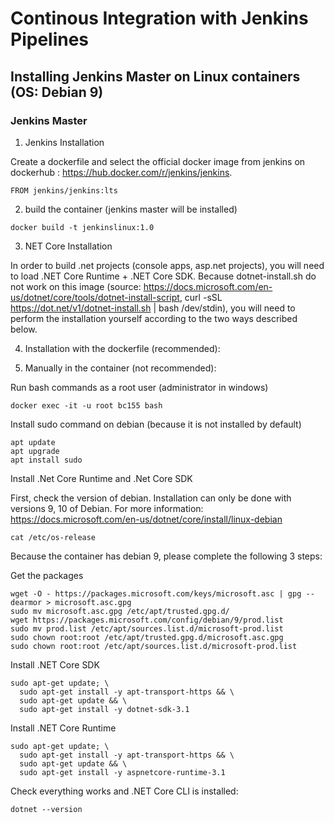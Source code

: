 # Continous Integration with Jenkins Pipelines

## Installing Jenkins Master on Linux containers (OS: Debian 9)

### Jenkins Master

1. Jenkins Installation

Create a dockerfile and select the official docker image from 
jenkins on dockerhub : https://hub.docker.com/r/jenkins/jenkins.

```
FROM jenkins/jenkins:lts

```
2. build the container (jenkins master will be installed)
            
```
docker build -t jenkinslinux:1.0

```

3. NET Core Installation

In order to build .net projects (console apps, asp.net projects), you will 
need to load .NET Core Runtime + .NET Core SDK. Because dotnet-install.sh do not work on this image (source: https://docs.microsoft.com/en-us/dotnet/core/tools/dotnet-install-script, curl -sSL https://dot.net/v1/dotnet-install.sh | bash /dev/stdin), you will need to perform the installation yourself according to the two ways described below. 


4. Installation with the dockerfile (recommended): 



5. Manually in the container (not recommended):

Run bash commands as a root user (administrator in windows)

```
docker exec -it -u root bc155 bash 

```

Install sudo command on debian (because it is not installed by default)

```
apt update
apt upgrade
apt install sudo
```

Install .Net Core Runtime and .Net Core SDK

First, check the version of debian. Installation can only be done with versions 9, 10 of Debian. 
For more information: https://docs.microsoft.com/en-us/dotnet/core/install/linux-debian

```
cat /etc/os-release

```

Because the container has debian 9, please complete the following 3 steps: 

Get the packages
```
wget -O - https://packages.microsoft.com/keys/microsoft.asc | gpg --dearmor > microsoft.asc.gpg
sudo mv microsoft.asc.gpg /etc/apt/trusted.gpg.d/
wget https://packages.microsoft.com/config/debian/9/prod.list
sudo mv prod.list /etc/apt/sources.list.d/microsoft-prod.list
sudo chown root:root /etc/apt/trusted.gpg.d/microsoft.asc.gpg
sudo chown root:root /etc/apt/sources.list.d/microsoft-prod.list
```

Install .NET Core SDK
```
sudo apt-get update; \
  sudo apt-get install -y apt-transport-https && \
  sudo apt-get update && \
  sudo apt-get install -y dotnet-sdk-3.1
```

Install .NET Core Runtime
```
sudo apt-get update; \
  sudo apt-get install -y apt-transport-https && \
  sudo apt-get update && \
  sudo apt-get install -y aspnetcore-runtime-3.1
```

Check everything works and .NET Core CLI is installed:

```
dotnet --version
```






